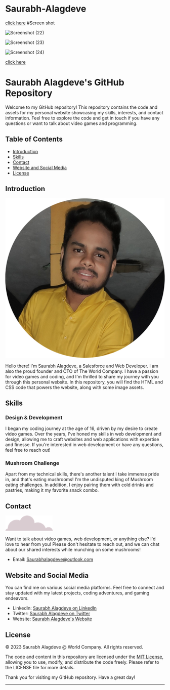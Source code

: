 # Saurabh-Alagdeve
[click here](https://saurabhalagdeve.github.io/Saurabh-Alagdeve-Website/)
#Screen shot

![Screenshot (22)](https://github.com/saurabhalagdeve/Saurabh-Alagdeve-Website/assets/127332934/e52f625b-a9eb-4209-8837-c7b9a3fc5317)

![Screenshot (23)](https://github.com/saurabhalagdeve/Saurabh-Alagdeve-Website/assets/127332934/676806a9-a7cf-4c45-a44b-2c528fb089ed)

![Screenshot (24)](https://github.com/saurabhalagdeve/Saurabh-Alagdeve-Website/assets/127332934/d6c7a3d8-10bd-4818-8081-e738f09f524e)

[click here](https://saurabhalagdeve.github.io/Saurabh-Alagdeve-Website/)

# Saurabh Alagdeve's GitHub Repository

Welcome to my GitHub repository! This repository contains the code and assets for my personal website showcasing my skills, interests, and contact information. Feel free to explore the code and get in touch if you have any questions or want to talk about video games and programming.

## Table of Contents

- [Introduction](#introduction)
- [Skills](#skills)
- [Contact](#contact)
- [Website and Social Media](#website-and-social-media)
- [License](#license)

## Introduction

![Saurabh Alagdeve](images/Saurabh%20Alagdeve%20Circle.jpg)

Hello there! I'm Saurabh Alagdeve, a Salesforce and Web Developer. I am also the proud founder and CTO of The World Company. I have a passion for video games and coding, and I'm thrilled to share my journey with you through this personal website. In this repository, you will find the HTML and CSS code that powers the website, along with some image assets.

## Skills

### Design & Development

I began my coding journey at the age of 16, driven by my desire to create video games. Over the years, I've honed my skills in web development and design, allowing me to craft websites and web applications with expertise and finesse. If you're interested in web development or have any questions, feel free to reach out!

### Mushroom Challenge

Apart from my technical skills, there's another talent I take immense pride in, and that's eating mushrooms! I'm the undisputed king of Mushroom eating challenges. In addition, I enjoy pairing them with cold drinks and pastries, making it my favorite snack combo.

## Contact

![Contact Me](images/cloud.png)

Want to talk about video games, web development, or anything else? I'd love to hear from you! Please don't hesitate to reach out, and we can chat about our shared interests while munching on some mushrooms!

- Email: [Saurabhalagdeve@outlook.com](mailto:Saurabhalagdeve@outlook.com)

## Website and Social Media

You can find me on various social media platforms. Feel free to connect and stay updated with my latest projects, coding adventures, and gaming endeavors.

- LinkedIn: [Saurabh Alagdeve on LinkedIn](https://www.linkedin.com/in/saurabh-alagdeve-8594b0135)
- Twitter: [Saurabh Alagdeve on Twitter](https://twitter.com/SaurabhAlagdeve)
- Website: [Saurabh Alagdeve's Website](https://www.linkedin.com/in/saurabh-alagdeve-8594b0135)

## License

© 2023 Saurabh Alagdeve @ World Company. All rights reserved.

The code and content in this repository are licensed under the [MIT License](LICENSE), allowing you to use, modify, and distribute the code freely. Please refer to the LICENSE file for more details.

Thank you for visiting my GitHub repository. Have a great day!

---
